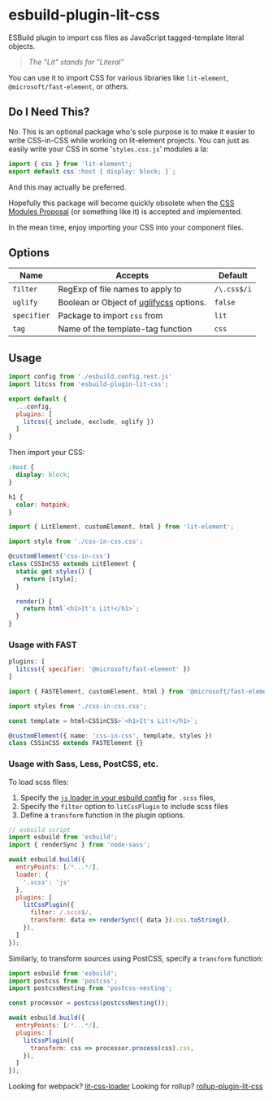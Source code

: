 # esbuild-plugin-lit-css

ESBuild plugin to import css files as JavaScript tagged-template literal objects.

> _The "Lit" stands for "Literal"_

You can use it to import CSS for various libraries like `lit-element`, `@microsoft/fast-element`, or others.

## Do I Need This?

No. This is an optional package who's sole purpose is to make it easier to write CSS-in-CSS while working on lit-element projects. You can just as easily write your CSS in some '`styles.css.js`' modules a la:

```js
import { css } from 'lit-element';
export default css`:host { display: block; }`;
```

And this may actually be preferred.

Hopefully this package will become quickly obsolete when the [CSS Modules Proposal](https://github.com/w3c/webcomponents/issues/759) (or something like it) is accepted and implemented.

In the mean time, enjoy importing your CSS into your component files.

## Options

|Name|Accepts|Default|
|-----|-----|-----|
|`filter`|RegExp of file names to apply to|`/\.css$/i`|
|`uglify`|Boolean or Object of [uglifycss](https://www.npmjs.com/package/uglifycss#api) options.|`false`|
|`specifier`|Package to import `css` from|`lit`|
|`tag`|Name of the template-tag function|`css`|

## Usage

```js
import config from './esbuild.config.rest.js'
import litcss from 'esbuild-plugin-lit-css';

export default {
  ...config,
  plugins: [
    litcss({ include, exclude, uglify })
  ]
}
```

Then import your CSS:

```css
:host {
  display: block;
}

h1 {
  color: hotpink;
}
```

```ts
import { LitElement, customElement, html } from 'lit-element';

import style from './css-in-css.css';

@customElement('css-in-css')
class CSSInCSS extends LitElement {
  static get styles() {
    return [style];
  }

  render() {
    return html`<h1>It's Lit!</h1>`;
  }
}
```


### Usage with FAST

```js
plugins: [
  litcss({ specifier: '@microsoft/fast-element' })
]
```

```ts
import { FASTElement, customElement, html } from '@microsoft/fast-element';

import styles from './css-in-css.css';

const template = html<CSSinCSS>`<h1>It's Lit!</h1>`;

@customElement({ name: 'css-in-css', template, styles })
class CSSinCSS extends FASTElement {}
```

### Usage with Sass, Less, PostCSS, etc.

To load scss files:
1. Specify the [`js` loader in your esbuild config](https://esbuild.github.io/api/#loader) for `.scss` files,
2. Specify the `filter` option to `litCssPlugin` to include scss files
2. Define a `transform` function in the plugin options.

```js
// esbuild script
import esbuild from 'esbuild';
import { renderSync } from 'node-sass';

await esbuild.build({
  entryPoints: [/*...*/],
  loader: {
    '.scss': 'js'
  },
  plugins: [
    litCssPlugin({
      filter: /.scss$/,
      transform: data => renderSync({ data }).css.toString(),
    }),
  ]
});
```

Similarly, to transform sources using PostCSS, specify a `transform` function:

```js
import esbuild from 'esbuild';
import postcss from 'postcss';
import postcssNesting from 'postcss-nesting';

const processor = postcss(postcssNesting());

await esbuild.build({
  entryPoints: [/*...*/],
  plugins: [
    litCssPlugin({
      transform: css => processor.process(css).css,
    }),
  ]
});
```

Looking for webpack? [lit-css-loader](../lit-css-loader)
Looking for rollup? [rollup-plugin-lit-css](../rollup-plugin-lit-css)
